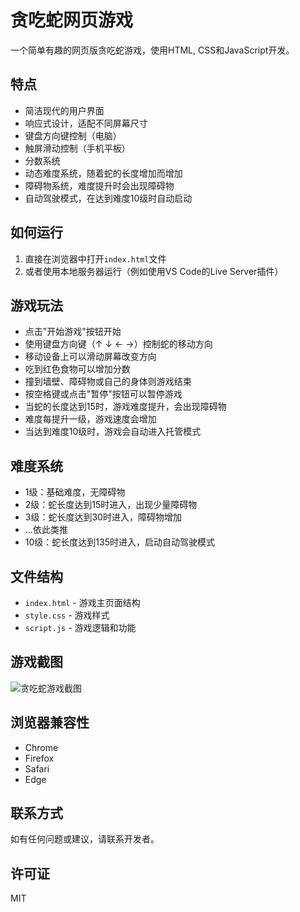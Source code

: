 # 贪吃蛇网页游戏

一个简单有趣的网页版贪吃蛇游戏，使用HTML, CSS和JavaScript开发。

## 特点

- 简洁现代的用户界面
- 响应式设计，适配不同屏幕尺寸
- 键盘方向键控制（电脑）
- 触屏滑动控制（手机平板）
- 分数系统
- 动态难度系统，随着蛇的长度增加而增加
- 障碍物系统，难度提升时会出现障碍物
- 自动驾驶模式，在达到难度10级时自动启动

## 如何运行

1. 直接在浏览器中打开`index.html`文件
2. 或者使用本地服务器运行（例如使用VS Code的Live Server插件）

## 游戏玩法

- 点击"开始游戏"按钮开始
- 使用键盘方向键（↑ ↓ ← →）控制蛇的移动方向
- 移动设备上可以滑动屏幕改变方向
- 吃到红色食物可以增加分数
- 撞到墙壁、障碍物或自己的身体则游戏结束
- 按空格键或点击"暂停"按钮可以暂停游戏
- 当蛇的长度达到15时，游戏难度提升，会出现障碍物
- 难度每提升一级，游戏速度会增加
- 当达到难度10级时，游戏会自动进入托管模式

## 难度系统

- 1级：基础难度，无障碍物
- 2级：蛇长度达到15时进入，出现少量障碍物
- 3级：蛇长度达到30时进入，障碍物增加
- ...依此类推
- 10级：蛇长度达到135时进入，启动自动驾驶模式

## 文件结构

- `index.html` - 游戏主页面结构
- `style.css` - 游戏样式
- `script.js` - 游戏逻辑和功能

## 游戏截图

![贪吃蛇游戏截图](https://placeholder-for-screenshot.com)

## 浏览器兼容性

- Chrome
- Firefox
- Safari
- Edge

## 联系方式

如有任何问题或建议，请联系开发者。

## 许可证

MIT 